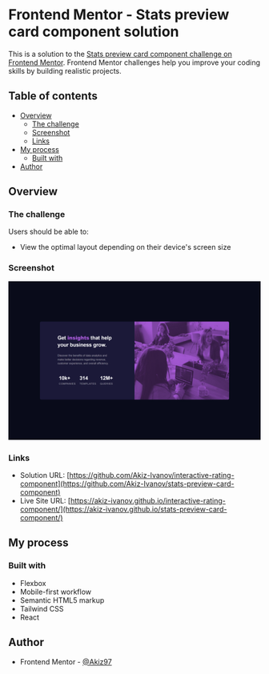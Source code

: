 # Frontend Mentor - Stats preview card component solution

This is a solution to the [Stats preview card component challenge on Frontend Mentor](https://www.frontendmentor.io/challenges/stats-preview-card-component-8JqbgoU62). Frontend Mentor challenges help you improve your coding skills by building realistic projects. 

## Table of contents

- [Overview](#overview)
  - [The challenge](#the-challenge)
  - [Screenshot](#screenshot)
  - [Links](#links)
- [My process](#my-process)
  - [Built with](#built-with)
- [Author](#author)


## Overview

### The challenge

Users should be able to:

- View the optimal layout depending on their device's screen size

### Screenshot

![Desktop screenshot](./screenshots/desktop-screenshot.png)


### Links

- Solution URL: [https://github.com/Akiz-Ivanov/interactive-rating-component](https://github.com/Akiz-Ivanov/stats-preview-card-component)
- Live Site URL: [https://akiz-ivanov.github.io/interactive-rating-component/](https://akiz-ivanov.github.io/stats-preview-card-component/)

## My process

### Built with

- Flexbox
- Mobile-first workflow
- Semantic HTML5 markup
- Tailwind CSS
- React

## Author

- Frontend Mentor - [@Akiz97](https://www.frontendmentor.io/profile/Akiz97)